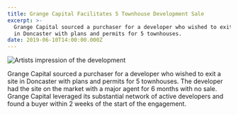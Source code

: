 ```yaml
---
title: Grange Capital Facilitates 5 Townhouse Development Sale
excerpt: >-
  Grange Capital sourced a purchaser for a developer who wished to exit a site
  in Doncaster with plans and permits for 5 townhouses.
date: 2019-06-10T14:00:00.000Z
---
```

![Artists impression of the development](/uploads/arnold-st.png)

Grange Capital sourced a purchaser for a developer who wished to exit a site in Doncaster with plans and permits for 5 townhouses. The developer had the site on the market with a major agent for 6 months with no sale. Grange Capital leveraged its substantial network of active developers and found a buyer within 2 weeks of the start of the engagement.
